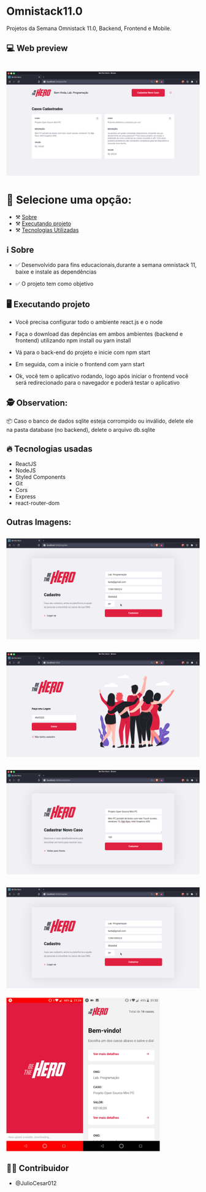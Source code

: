 # Omnistack11.0
Projetos da Semana Omnistack 11.0, Backend, Frontend e Mobile.

## 💻 Web preview

<h1 align="center">
    <img src="/screenshots/casoscadastrados.png">
</h1>

# 📄 Selecione uma opção:

- ⚒️ [Sobre](#-sobre)
- ⚒️ [Executando projeto](#-executando-projeto)
- ⚒️ [Tecnologias Utilizadas](#-tecnologias-usadas)



## ℹ️ Sobre

- ✅ Desenvolvido para fins educacionais,durante a semana omnistack 11, baixe e instale as dependências

- ✅ O projeto tem como objetivo


## 🖥️ Executando projeto

- Você precisa configurar todo o ambiente react.js e o node

- Faça o download das depências em ambos ambientes (backend e frontend) utilizando npm install ou yarn install

- Vá para o back-end do projeto e inicie com npm start

- Em seguida, com a inicie o frontend com yarn start 

- Ok, você tem o aplicativo rodando, logo após iniciar o frontend você será redirecionado para o navegador e poderá testar o aplicativo


## 🕵️ Observation:

📦 Caso o banco de dados sqlite esteja corrompido ou inválido, delete ele na pasta database (no backend), delete o arquivo db.sqlite

## 🔥 Tecnologias usadas
- ReactJS
- NodeJS
- Styled Components
- Git
- Cors
- Express
- react-router-dom

<h2>Outras Imagens:<h2>

<h2 align="center">
    <img src="/screenshots/cadastro.png">
</h2>

<h2 align="center">
    <img src="/screenshots/login.png">
</h2>

<h2 align="center">
    <img src="/screenshots/novocaso.png">
</h2>

<h2 align="center">
    <img src="/screenshots/cadastro.png">
</h2>

<h5 align="left">
    <img src="/screenshots/mobilelistcasos.jpeg" height="400">
    <img src="/screenshots/initialmobile.jpeg" height="400" align="left">
</h5>

## 👨‍💻 Contribuidor
- @JulioCesar012

